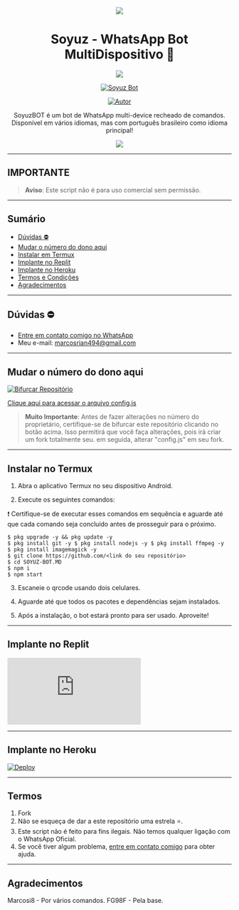 <p align="center">
    <img src="https://raw.githubusercontent.com/andreasbm/readme/master/assets/lines/colored.png">
</p>

<h1 align="center">Soyuz - WhatsApp Bot MultiDispositivo 🚀</h1>

<p align="center">
  <a href="https://github.com/Marcosi8"><img src="https://img.shields.io/badge/Soyuz%20Bot-Preto?style=for-the-badge&logo=whatsApp"></a>
</p>

<p align="center">
    <a href="#"><img title="Soyuz Bot" src="https://img.shields.io/badge/WhatsApp%20BOT-green?colorA=%23ff0000&colorB=%23017e40&style=for-the-badge"></a>
</p>

<p align="center">
    <a href="https://github.com/Marcosi8"><img title="Autor" src="https://img.shields.io/badge/AUTHOR-Marcosi8-green.svg?style=for-the-badge&logo=github"></a>
</p>

<p align="center">
    SoyuzBOT é um bot de WhatsApp multi-device recheado de comandos. Disponível em vários idiomas, mas com português brasileiro como idioma principal!
</p>

<p align="center">
    <img src="https://s9.gifyu.com/images/SFnhA.gif" />
</p>

---

## **IMPORTANTE**

> **Aviso**: Este script não é para uso comercial sem permissão.

---

## Sumário
- [Dúvidas ⛔️](#dúvidas-)
- [Mudar o número do dono aqui](#mudar-o-número-do-dono-aqui)
- [Instalar em Termux](#instalar-no-termux)
- [Implante no Replit](#implante-no-replit)
- [Implante no Heroku](#implante-no-heroku)
- [Termos e Condições](#termos-)
- [Agradecimentos](#agradecimentos-)

---

## Dúvidas ⛔️

- [Entre em contato comigo no WhatsApp](https://wa.me/558881647724?text=Ol%C3%A1%2C%20preciso%20de%20ajuda%20com%20o%20bot)
- Meu e-mail: [marcosrian494@gmail.com](mailto:marcosrian494@gmail.com) 

---

## Mudar o número do dono aqui

[![Bifurcar Repositório](https://img.shields.io/badge/Bifurcar-Repositorio-blue?style=for-the-badge&logo=github)](https://github.com/Marcosi8/SOYUZ-BOT.MD/fork)

[Clique aqui para acessar o arquivo config.js](https://github.com/Marcosi8/SOYUZ-BOT.MD/blob/main/config.js)

> **Muito Importante**: Antes de fazer alterações no número do proprietário, certifique-se de bifurcar este repositório clicando no botão acima. Isso permitirá que você faça alterações, pois irá criar um fork totalmente seu. em seguida, alterar "config.js" em seu fork.
---

## Instalar no Termux

1. Abra o aplicativo Termux no seu dispositivo Android.

2. Execute os seguintes comandos:

❗️ Certifique-se de executar esses comandos em sequência e aguarde até que cada comando seja concluído antes de prosseguir para o próximo.
```
$ pkg upgrade -y && pkg update -y
$ pkg install git -y $ pkg install nodejs -y $ pkg install ffmpeg -y
$ pkg install imagemagick -y
$ git clone https://github.com/<link do seu repositório>
$ cd SOYUZ-BOT.MD
$ npm i
$ npm start
```
3. Escaneie o qrcode usando dois celulares.

4. Aguarde até que todos os pacotes e dependências sejam instalados.

5. Após a instalação, o bot estará pronto para ser usado. Aproveite!

---

## Implante no Replit

[![Execute no Repl.it](https://repl.it/badge/github/Marcosi8/SOYUZ-BOT.MD)](https://repl.it/github/Marcosi8/SOYUZ-BOT.MD)

---

## Implante no Heroku

[![Deploy](https://www.herokucdn.com/deploy/button.svg)](https://heroku.com/deploy?template=https://github.com/Marcosi8/SOYUZ-BOT.MD)

---

## Termos
1. Fork
2. Não se esqueça de dar a este repositório uma estrela ⭐️.
3. Este script não é feito para fins ilegais. Não temos qualquer ligação com o WhatsApp Oficial.
4. Se você tiver algum problema, [entre em contato comigo](https://wa.me/558881647724?text=Ol%C3%A1%2C%20preciso%20de%20ajuda%20com%20o%20bot) para obter ajuda.

---

## Agradecimentos 
Marcosi8 - Por vários comandos.
FG98F - Pela base.
